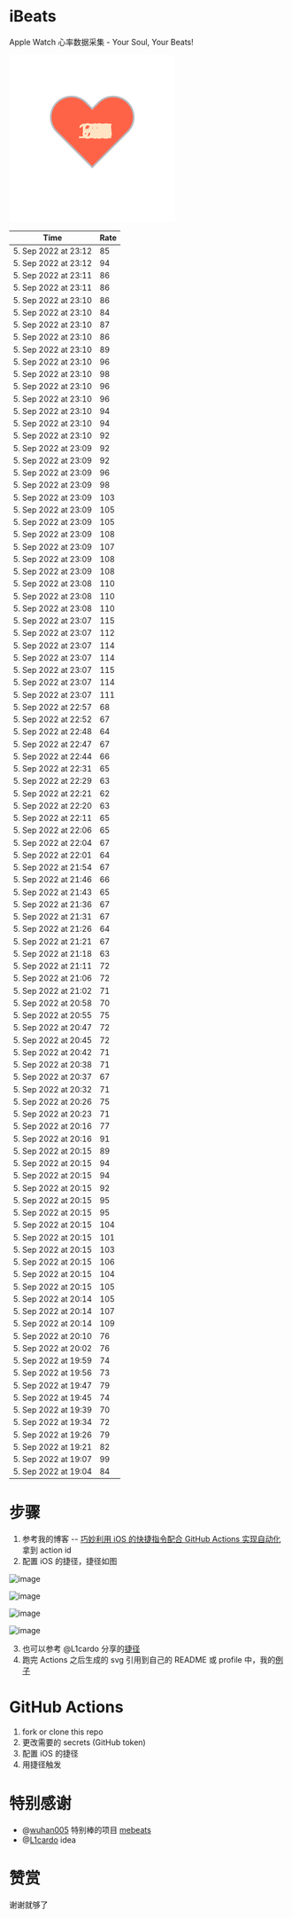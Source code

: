 # iBeats
Apple Watch 心率数据采集 - Your Soul, Your Beats!

![](./files/heart.svg)

<!--START_SECTION:my_heart_rate-->
| Time | Rate | 
 | ---- | ---- | 
| 5. Sep 2022 at 23:12 | 85 |
| 5. Sep 2022 at 23:12 | 94 |
| 5. Sep 2022 at 23:11 | 86 |
| 5. Sep 2022 at 23:11 | 86 |
| 5. Sep 2022 at 23:10 | 86 |
| 5. Sep 2022 at 23:10 | 84 |
| 5. Sep 2022 at 23:10 | 87 |
| 5. Sep 2022 at 23:10 | 86 |
| 5. Sep 2022 at 23:10 | 89 |
| 5. Sep 2022 at 23:10 | 96 |
| 5. Sep 2022 at 23:10 | 98 |
| 5. Sep 2022 at 23:10 | 96 |
| 5. Sep 2022 at 23:10 | 96 |
| 5. Sep 2022 at 23:10 | 94 |
| 5. Sep 2022 at 23:10 | 94 |
| 5. Sep 2022 at 23:10 | 92 |
| 5. Sep 2022 at 23:09 | 92 |
| 5. Sep 2022 at 23:09 | 92 |
| 5. Sep 2022 at 23:09 | 96 |
| 5. Sep 2022 at 23:09 | 98 |
| 5. Sep 2022 at 23:09 | 103 |
| 5. Sep 2022 at 23:09 | 105 |
| 5. Sep 2022 at 23:09 | 105 |
| 5. Sep 2022 at 23:09 | 108 |
| 5. Sep 2022 at 23:09 | 107 |
| 5. Sep 2022 at 23:09 | 108 |
| 5. Sep 2022 at 23:09 | 108 |
| 5. Sep 2022 at 23:08 | 110 |
| 5. Sep 2022 at 23:08 | 110 |
| 5. Sep 2022 at 23:08 | 110 |
| 5. Sep 2022 at 23:07 | 115 |
| 5. Sep 2022 at 23:07 | 112 |
| 5. Sep 2022 at 23:07 | 114 |
| 5. Sep 2022 at 23:07 | 114 |
| 5. Sep 2022 at 23:07 | 115 |
| 5. Sep 2022 at 23:07 | 114 |
| 5. Sep 2022 at 23:07 | 111 |
| 5. Sep 2022 at 22:57 | 68 |
| 5. Sep 2022 at 22:52 | 67 |
| 5. Sep 2022 at 22:48 | 64 |
| 5. Sep 2022 at 22:47 | 67 |
| 5. Sep 2022 at 22:44 | 66 |
| 5. Sep 2022 at 22:31 | 65 |
| 5. Sep 2022 at 22:29 | 63 |
| 5. Sep 2022 at 22:21 | 62 |
| 5. Sep 2022 at 22:20 | 63 |
| 5. Sep 2022 at 22:11 | 65 |
| 5. Sep 2022 at 22:06 | 65 |
| 5. Sep 2022 at 22:04 | 67 |
| 5. Sep 2022 at 22:01 | 64 |
| 5. Sep 2022 at 21:54 | 67 |
| 5. Sep 2022 at 21:46 | 66 |
| 5. Sep 2022 at 21:43 | 65 |
| 5. Sep 2022 at 21:36 | 67 |
| 5. Sep 2022 at 21:31 | 67 |
| 5. Sep 2022 at 21:26 | 64 |
| 5. Sep 2022 at 21:21 | 67 |
| 5. Sep 2022 at 21:18 | 63 |
| 5. Sep 2022 at 21:11 | 72 |
| 5. Sep 2022 at 21:06 | 72 |
| 5. Sep 2022 at 21:02 | 71 |
| 5. Sep 2022 at 20:58 | 70 |
| 5. Sep 2022 at 20:55 | 75 |
| 5. Sep 2022 at 20:47 | 72 |
| 5. Sep 2022 at 20:45 | 72 |
| 5. Sep 2022 at 20:42 | 71 |
| 5. Sep 2022 at 20:38 | 71 |
| 5. Sep 2022 at 20:37 | 67 |
| 5. Sep 2022 at 20:32 | 71 |
| 5. Sep 2022 at 20:26 | 75 |
| 5. Sep 2022 at 20:23 | 71 |
| 5. Sep 2022 at 20:16 | 77 |
| 5. Sep 2022 at 20:16 | 91 |
| 5. Sep 2022 at 20:15 | 89 |
| 5. Sep 2022 at 20:15 | 94 |
| 5. Sep 2022 at 20:15 | 94 |
| 5. Sep 2022 at 20:15 | 92 |
| 5. Sep 2022 at 20:15 | 95 |
| 5. Sep 2022 at 20:15 | 95 |
| 5. Sep 2022 at 20:15 | 104 |
| 5. Sep 2022 at 20:15 | 101 |
| 5. Sep 2022 at 20:15 | 103 |
| 5. Sep 2022 at 20:15 | 106 |
| 5. Sep 2022 at 20:15 | 104 |
| 5. Sep 2022 at 20:15 | 105 |
| 5. Sep 2022 at 20:14 | 105 |
| 5. Sep 2022 at 20:14 | 107 |
| 5. Sep 2022 at 20:14 | 109 |
| 5. Sep 2022 at 20:10 | 76 |
| 5. Sep 2022 at 20:02 | 76 |
| 5. Sep 2022 at 19:59 | 74 |
| 5. Sep 2022 at 19:56 | 73 |
| 5. Sep 2022 at 19:47 | 79 |
| 5. Sep 2022 at 19:45 | 74 |
| 5. Sep 2022 at 19:39 | 70 |
| 5. Sep 2022 at 19:34 | 72 |
| 5. Sep 2022 at 19:26 | 79 |
| 5. Sep 2022 at 19:21 | 82 |
| 5. Sep 2022 at 19:07 | 99 |
| 5. Sep 2022 at 19:04 | 84 |

<!--END_SECTION:my_heart_rate-->

# 步骤
1. 参考我的博客 -- [巧妙利用 iOS 的快捷指令配合 GitHub Actions 实现自动化](https://github.com/yihong0618/gitblog/issues/198) 拿到 action id
2. 配置 iOS 的捷径，捷径如图

![image](https://user-images.githubusercontent.com/15976103/122154218-0db0b480-ce97-11eb-93bb-5aec07c558dc.png)

![image](https://user-images.githubusercontent.com/15976103/122154236-186b4980-ce97-11eb-8e4b-70551a0391ae.png)

![image](https://user-images.githubusercontent.com/15976103/122154268-2d47dd00-ce97-11eb-902e-3acf292265a9.png)

![image](https://user-images.githubusercontent.com/15976103/122174055-fa144680-ceb4-11eb-9be2-3eb83cd516f7.png)

3. 也可以参考 @L1cardo 分享的[捷径](https://www.icloud.com/shortcuts/6ab6047b459c41ad822ad6b94b1c03d4)
4. 跑完 Actions 之后生成的 svg 引用到自己的 README 或 profile 中，我的[例子](https://github.com/yihong0618) 

# GitHub Actions

1. fork or clone this repo
2. 更改需要的 secrets (GitHub token)
3. 配置 iOS 的捷径
4. 用捷径触发

# 特别感谢
- @[wuhan005](https://github.com/wuhan005) 特别棒的项目 [mebeats](https://github.com/wuhan005/mebeats)
- @[L1cardo](https://github.com/L1cardo) idea

# 赞赏
谢谢就够了
